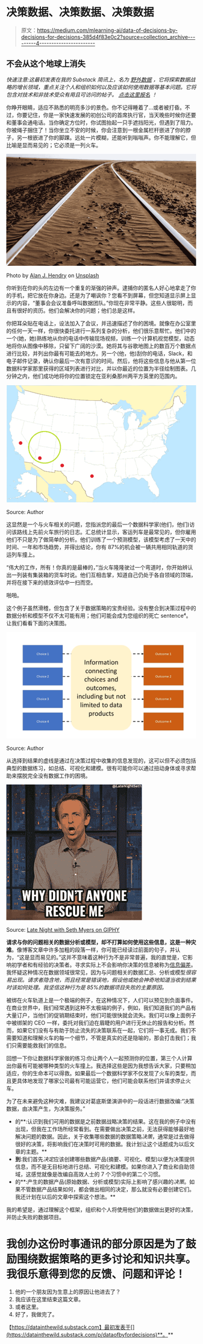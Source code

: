 # 决策数据、决策数据、决策数据

> 原文：<https://medium.com/mlearning-ai/data-of-decisions-by-decisions-for-decisions-385d4f83e0c2?source=collection_archive---------4----------------------->

## 不会从这个地球上消失

*快速注意:这最初发表在我的 Substack 简讯上，名为* [*野外数据*](https://datainthewild.substack.com/) *，它将探索数据战略的增长领域，重点关注个人和组织如何以及应该如何使用数据等基本问题。它将包含对技术和非技术受众有用且可访问的帖子。* [*点击这里报名*](https://datainthewild.substack.com/) *！*

你睁开眼睛，适应不熟悉的明亮多沙的景色。你不记得睡着了…或者被打昏。不过，你要记住，你是一家快速发展的初创公司的首席执行官，当天晚些时候你还要和董事会通电话。当你确定方位时，你试图抬起一只手遮挡阳光，但遇到了阻力。你被绳子捆住了！当你坐立不安的时候，你会注意到一根金属栏杆嵌进了你的脖子，另一根嵌进了你的脚踝。远处一片模糊，还能听到嗡嗡声。你不能理解它，但比喻是显而易见的；它必须是一列火车。

![](img/706e6be8f212df3e9dfe3ceeab5d3f27.png)

Photo by [Alan J. Hendry](https://unsplash.com/@imedianamibia?utm_source=unsplash&utm_medium=referral&utm_content=creditCopyText) on [Unsplash](https://unsplash.com/s/photos/desert-train?utm_source=unsplash&utm_medium=referral&utm_content=creditCopyText)

你听到在你的头的左边有一个重复的渐强的钟声。逮捕你的匿名人好心地拿走了你的手机，把它放在你身边。还是为了嘲讽你？您看不到屏幕，但您知道显示屏上显示的内容，“董事会会议准备呼叫数据团队。”你现在非常平静。这些人很聪明，而且有很好的资历。他们会解决你的问题；他们总是这样。

你把耳朵贴在电话上，设法加入了会议，并迅速描述了你的困境。就像在办公室里的任何一天一样，你很快委托进行一系列复杂的分析，他们很乐意帮忙。他们中的一个(她，她)熟练地从你的电话中传输现场视频，训练一个计算机视觉模型，动态地将你从图像中移除，只留下广阔的沙漠。她将其与谷歌地图上的数百万个数据点进行比较，并列出你最有可能去的地方。另一个(他，他)刮你的电话，Slack，和电子邮件记录，确认你最后一次有意识的时间。然后，他将这些信息与他从第一位数据科学家那里获得的区域列表进行对比，并以你最近的位置为半径绘制图表。几分钟之内，他们成功地将你的位置锁定在亚利桑那州两平方英里的范围内。

![](img/19bbd8d27c17aecd3e27ccdb62a9cfe0.png)

Source: Author

这显然是一个与火车相关的问题，您指派您的最后一个数据科学家(他们，他们)访问该路线上先前火车旅行的日志。汇总统计显示，客运列车是最常见的，但你雇用他们不只是为了做简单的分析。他们训练了一个预测模型，该模型考虑了一天中的时间、一年和市场趋势，并得出结论，你有 87%的机会被一辆共用相同轨道的货运列车撞上。

“伟大的工作，所有！你真的是最棒的，”当火车隆隆驶过一个弯道时，你开始辨认出一列装有集装箱的货车时说。他们互相击掌，知道自己仍处于各自领域的顶端，并将在接下来的绩效评估中一扫而空。

啪啪。

这个例子虽然滑稽，但包含了关于数据策略的宝贵经验。没有整合到决策过程中的数据分析和模型不仅不太可能有用；他们可能会成为您组织的死亡 sentence⁴。让我们看看下面的决策图。

![](img/9cd495e30ec189c78ebc76cd57b1bdbd.png)

Source: Author

从选择到结果的虚线是通过在决策过程中收集的信息发现的，这可以但不必须包括典型的数据练习，如总结、可视化和建模。很有可能你可以通过扭动身体或寻求帮助来摆脱完全没有数据工作的困境。

![](img/f97ad71fc693601049b264d83262c5a4.png)

Source: [Late Night with Seth Myers on GIPHY](https://giphy.com/gifs/latenightseth-seth-meyers-late-night-lnsm-H1cmnXAeEiYIUPPG1b)

**请求与你的问题相关的数据分析或模型，却不打算如何使用这些信息，这是一种灾难**。像博客文章中许多加粗的段落一样，你可能已经读过前面的句子，并认为，“这是显而易见的。”这并不意味着这种行为不是非常普遍，我的直觉是，它影响初学者和有经验的决策者。寻求实际上不会影响你决策的信息被称为[信息偏差](https://en.wikipedia.org/wiki/Information_bias_(psychology))。我怀疑这种情况在数据领域很常见，因为与问题相关的数据汇总、分析或模型*很容易出现。请求者隐含地，而且经常是错误地，假设他或她会神奇地知道当收到结果时该如何处理。我坚信这种行为是 85%的数据项目失败的主要原因。*

被绑在火车轨道上是一个极端的例子，在这种情况下，人们可以预见到负面事件。在商业世界中，我们经常遇到这种不太极端的例子，例如，我们知道我们的产品有大量订户，当他们的促销期结束时，他们可能很快就会流失。我们可以像上面例子中被绑架的 CEO 一样，委托对我们迫在眉睫的用户进行无休止的报告和分析。然而，如果它们没有与有助于防止流失的决策联系在一起，它们将一事无成。我们不需要知道和理解火车的每一个细节，不管是真实的还是隐喻的，那会打击我们；我们只需要能救我们的信息。

回想一下你让数据科学家做的练习:你让两个人一起预测你的位置，第三个人计算出你最有可能被哪种类型的火车撞上。我选择这些是因为我想告诉大家，只要稍加适应，你的生命本可以得救。如果最后一个数据科学家不仅发现了火车的类型，而且更具体地发现了哪家公司最有可能运营它，他们可能会联系他们并请求停止火车。

为了在未来避免这种灾难，我建议对葛底斯堡演讲中的一段话进行数据改编:“决策数据，由决策产生，为决策服务。”

*   的**:认识到我们可用的数据是之前数据战略决策的结果。这在我的例子中没有出现，但我在工作场所经常看到。在需要做出决策之前，无法获得能够最好地解决问题的数据。因此，关于收集哪些数据的数据策略*决策*，通常是过去做得很好的决策，将影响我们在决策时可用的数据。我计划让这个话题成为以后文章的主题。**
*   **到**:我们首先*决定*应该创建哪些数据产品(摘要、可视化、模型)以便为决策提供信息，而不是无目标地进行总结、可视化和建模。如果你进入了商业和自助领域，这感觉就像是改编自高效人士的 7 个习惯中的第二个习惯。
*   的**:产生的数据产品(原始数据、分析或模型)实际上影响了感兴趣的*决策*。如果不管数据产品结果如何，都会做出相同的决定，那么就没有必要创建它们。我还计划在以后的文章中探索这个想法。**

我的希望是，通过理解这个框架，组织和个人将使用他们的数据做出更好的决策，并防止失败的数据项目。

# 我创办这份时事通讯的部分原因是为了鼓励围绕数据策略的更多讨论和知识共享。我很乐意得到您的反馈、问题和评论！

1.  他的一个朋友因为生意上的原因让他进去了？
2.  我应该在这里结束这篇文章。
3.  或者这里。
4.  好了，我做完了。

【https://datainthewild.substack.com】最初发表于[](https://datainthewild.substack.com/p/dataofbyfordecisions)**。**